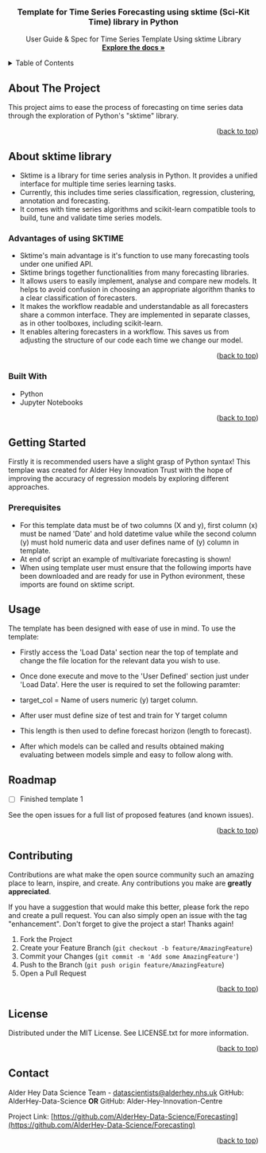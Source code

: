 <h3 align="center">Template for Time Series Forecasting using sktime (Sci-Kit Time) library in Python</h3>

  <p align="center">
    User Guide & Spec for Time Series Template Using sktime Library 
    <br />
    <a href="https://github.com/AlderHey-Data-Science/Forecasting"><strong>Explore the docs »</strong></a>
    <br />
  </p>
</div>



<!-- TABLE OF CONTENTS -->
<details>
  <summary>Table of Contents</summary>
  <ol>
    <li>
      <a href="#about-the-project">About The Project</a>
      <ul>
        <li><a href="#about-sktime">About sktime</a></li>
        <li><a href="#built-with">Built With</a></li>
      </ul>
    </li>
    <li>
      <a href="#getting-started">Getting Started</a>
      <ul>
        <li><a href="#prerequisites">Prerequisites</a></li>
      </ul>
    </li>
    <li><a href="#usage">Usage</a></li>
    <li><a href="#roadmap">Roadmap</a></li>
    <li><a href="#contributing">Contributing</a></li>
    <li><a href="#license">License</a></li>
    <li><a href="#contact">Contact</a></li>
  </ol>
</details>



<!-- ABOUT THE PROJECT -->
## About The Project

This project aims to ease the process of forecasting on time series data through the exploration of Python's "sktime" library. 

<p align="right">(<a href="#readme-top">back to top</a>)</p>

## About sktime library

* Sktime is a library for time series analysis in Python. It provides a unified interface for multiple time series learning tasks. 
* Currently, this includes time series classification, regression, clustering, annotation and forecasting. 
* It comes with time series algorithms and scikit-learn compatible tools to build, tune and validate time series models.


### Advantages of using SKTIME

* Sktime's main advantage is it's function to use many forecasting tools under one unified API.
* Sktime brings together functionalities from many forecasting libraries. 
* It allows users to easily implement, analyse and compare new models. It helps to avoid confusion in choosing an appropriate algorithm thanks to a clear classification of forecasters.
* It makes the workflow readable and understandable as all forecasters share a common interface. They are implemented in separate classes, as in other toolboxes, including scikit-learn. 
* It enables altering forecasters in a workflow. This saves us from adjusting the structure of our code each time we change our model.
<p align="right">(<a href="#readme-top">back to top</a>)</p>


### Built With
* Python 
* Jupyter Notebooks
<p align="right">(<a href="#readme-top">back to top</a>)</p>

<!-- GETTING STARTED -->
## Getting Started
Firstly it is recommended users have a slight grasp of Python syntax! This templae was created for Alder Hey Innovation Trust with the hope of improving the accuracy of regression models by exploring different approaches.

### Prerequisites

* For this template data must be of two columns (X and y), first column (x) must be named 'Date' and hold datetime value while the second column (y) must hold numeric data and user defines name of (y) column in template.
* At end of script an example of multivariate forecasting is shown!
* When using template user must ensure that the following imports have been downloaded and are ready for use in Python evironment, these imports are found on sktime script.


<!-- USAGE EXAMPLES -->
## Usage

The template has been designed with ease of use in mind. To use the template: 
* Firstly access the 'Load Data' section near the top of template and change the file location for the relevant data you wish to use.
* Once done execute and move to the 'User Defined' section just under 'Load Data'. Here the user is required to set the following paramter: 
* target_col = Name of users numeric (y) target column.

* After user must define size of test and train for Y target column 
* This length is then used to define forecast horizon (length to forecast).
* After which models can be called and results obtained making evaluating between models simple and easy to follow along with.





<!-- ROADMAP -->
## Roadmap

- [ ] Finished template 1

See the open issues for a full list of proposed features (and known issues).

<p align="right">(<a href="#readme-top">back to top</a>)</p>



<!-- CONTRIBUTING -->
## Contributing

Contributions are what make the open source community such an amazing place to learn, inspire, and create. Any contributions you make are **greatly appreciated**.

If you have a suggestion that would make this better, please fork the repo and create a pull request. You can also simply open an issue with the tag "enhancement".
Don't forget to give the project a star! Thanks again!

1. Fork the Project
2. Create your Feature Branch (`git checkout -b feature/AmazingFeature`)
3. Commit your Changes (`git commit -m 'Add some AmazingFeature'`)
4. Push to the Branch (`git push origin feature/AmazingFeature`)
5. Open a Pull Request

<p align="right">(<a href="#readme-top">back to top</a>)</p>



<!-- LICENSE -->
## License

Distributed under the MIT License. See LICENSE.txt for more information.

<p align="right">(<a href="#readme-top">back to top</a>)</p>



<!-- CONTACT -->
## Contact

Alder Hey Data Science Team - datascientists@alderhey.nhs.uk
GitHub: AlderHey-Data-Science
**OR**
GitHub: Alder-Hey-Innovation-Centre

Project Link: [https://github.com/AlderHey-Data-Science/Forecasting](https://github.com/AlderHey-Data-Science/Forecasting)

<p align="right">(<a href="#readme-top">back to top</a>)</p>